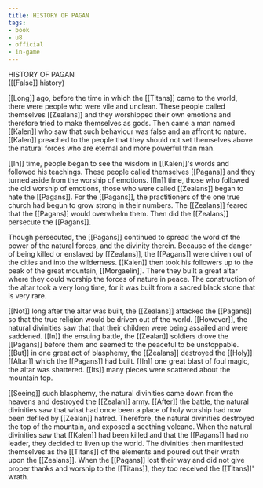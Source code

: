 ```yaml
---
title: HISTORY OF PAGAN
tags:
- book
- u8
- official
- in-game
---
```


HISTORY OF PAGAN  
([[False]] history)  
  
[[Long]] ago, before the time in which the [[Titans]] came to the world, there were people who were vile and unclean. These people called themselves [[Zealans]] and they worshipped their own emotions and therefore tried to make themselves as gods. Then came a man named [[Kalen]] who saw that such behaviour was false and an affront to nature. [[Kalen]] preached to the people that they should not set themselves above the natural forces who are eternal and more powerful than man.  
  
[[In]] time, people began to see the wisdom in [[Kalen]]'s words and followed his teachings. These people called themselves [[Pagans]] and they turned aside from the worship of emotions. [[In]] time, those who followed the old worship of emotions, those who were called [[Zealans]] began to hate the [[Pagans]]. For the [[Pagans]], the practitioners of the one true church had begun to grow strong in their numbers. The [[Zealans]] feared that the [[Pagans]] would overwhelm them. Then did the [[Zealans]] persecute the [[Pagans]].  
  
Though persecuted, the [[Pagans]] continued to spread the word of the power of the natural forces, and the divinity therein. Because of the danger of being killed or enslaved by [[Zealans]], the [[Pagans]] were driven out of the cities and into the wilderness. [[Kalen]] then took his followers up to the peak of the great mountain, [[Morgaelin]]. There they built a great altar where they could worship the forces of nature in peace. The construction of the altar took a very long time, for it was built from a sacred black stone that is very rare.  
  
[[Not]] long after the altar was built, the [[Zealans]] attacked the [[Pagans]] so that the true religion would be driven out of the world. [[However]], the natural divinities saw that that their children were being assailed and were saddened. [[In]] the ensuing battle, the [[Zealan]] soldiers drove the [[Pagans]] before them and seemed to the peaceful to be unstoppable. [[But]] in one great act of blasphemy, the [[Zealans]] destroyed the [[Holy]] [[Altar]] which the [[Pagans]] had built. [[In]] one great blast of foul magic, the altar was shattered. [[Its]] many pieces were scattered about the mountain top.  
  
[[Seeing]] such blasphemy, the natural divinities came down from the heavens and destroyed the [[Zealan]] army. [[After]] the battle, the natural divinities saw that what had once been a place of holy worship had now been defiled by [[Zealan]] hatred. Therefore, the natural divinities destroyed the top of the mountain, and exposed a seething volcano. When the natural divinities saw that [[Kalen]] had been killed and that the [[Pagans]] had no leader, they decided to liven up the world. The divinities then manifested themselves as the [[Titans]] of the elements and poured out their wrath upon the [[Zealans]]. When the [[Pagans]] lost their way and did not give proper thanks and worship to the [[Titans]], they too received the [[Titans]]' wrath. 